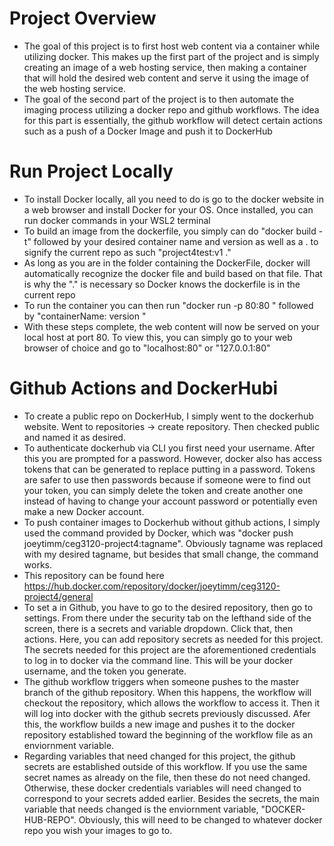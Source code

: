 # Project Overview
-  The goal of this project is to first host web content via a container while utilizing docker. This makes up the first part of the project and is simply creating an image of a web hosting service, then making a container that will hold the desired web content and serve it using the image of the web hosting service.
- The goal of the second part of the project is to then automate the imaging process utilizing a docker repo and github workflows. The idea for this part is essentially, the github workflow will detect certain actions such as a push of a Docker Image and push it to DockerHub

# Run Project Locally
- To install Docker locally, all you need to do is go to the docker website in a web browser and install Docker for your OS. Once installed, you can run docker commands in your WSL2 terminal
- To build an image from the dockerfile, you simply can do "docker build -t"  followed by your desired container name and version as well as a . to signify the current repo as such "project4test:v1 ."
- As long as you are in the folder containing the DockerFile, docker will automatically recognize the docker file and build based on that file. That is why the "." is necessary so Docker knows the dockerfile is in the current repo
- To run the container you can then run "docker run -p 80:80 " followed by "containerName: version "
- With these steps complete, the web content will now be served on your local host at port 80. To view this, you can simply go to your web browser of choice and go to "localhost:80" or "127.0.0.1:80"
 

# Github Actions and DockerHubi
- To create a public repo on DockerHub, I simply went to the dockerhub website. Went to repositories ->  create repository. Then checked public and named it as desired. 
- To authenticate dockerhub via CLI you first need your username. After this you are prompted for a password. However, docker also has access tokens that can be generated to replace putting in a password. Tokens are safer to use then passwords because if someone were to find out your token, you can simply delete the token and create another one instead of having to change your account password or potentially even make a new Docker account.
- To push container images to Dockerhub without github actions, I simply used the command provided by Docker, which was "docker push joeytimm/ceg3120-project4:tagname". Obviously tagname was replaced with my desired tagname, but besides that small change, the command works.
- This repository can be found here https://hub.docker.com/repository/docker/joeytimm/ceg3120-project4/general
- To set a in Github, you have to go to the desired repository, then go to settings. From there under the security tab on the lefthand side of the screen, there is a secrets and variable dropdown. Click that, then actions. Here, you can add repository secrets as needed for this project. The secrets needed for this project are the aforementioned credentials to log in to docker via the command line. This will be your docker username, and the token you generate.
- The github workflow triggers when someone pushes to the master branch of the github repository. When this happens, the workflow will checkout the repository, which allows the workflow to access it. Then it will log into docker with the github secrets previously discussed. Afer this, the workflow builds a new image and pushes it to the docker repository established toward the beginning of the workflow file as an enviornment variable. 
- Regarding variables that need changed for this project, the github secrets are established outside of this workflow. If you use the same secret names as already on the file, then these do not need changed. Otherwise, these docker credentials variables will need changed to correspond to your secrets added earlier. Besides the secrets, the main variable that needs changed is the enviornment variable, "DOCKER-HUB-REPO". Obviously, this will need to be changed to whatever docker repo you wish your images to go to. 
